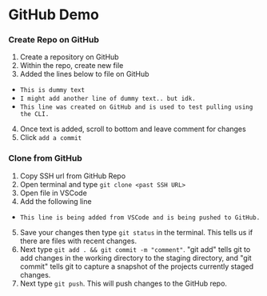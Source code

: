 # GitHub Demo

### Create Repo on GitHub

1. Create a repository on GitHub
2. Within the repo, create new file
3. Added the lines below to file on GitHub

- `This is dummy text`
- `I might add another line of dummy text.. but idk.`
- `This line was created on GitHub and is used to test pulling using the CLI.`

4. Once text is added, scroll to bottom and leave comment for changes
5. Click `add a commit`

### Clone from GitHub

1. Copy SSH url from GitHub Repo
2. Open terminal and type `git clone <past SSH URL>`
3. Open file in VSCode
4. Add the following line

- `This line is being added from VSCode and is being pushed to GitHub.`

5. Save your changes then type `git status` in the terminal. This tells us if there are files with recent changes.
6. Next type `git add . && git commit -m "comment"`. "git add" tells git to add changes in the working directory to the staging directory, and "git commit" tells git to capture a snapshot of the projects currently staged changes.
7. Next type `git push`. This will push changes to the GitHub repo.
